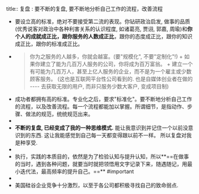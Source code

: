 title:: 复盘 : 要不断的复盘, 要不断地分析自己工作的流程，改善流程

- 要设立高的标准，绝对不要接受第二流的表现。你钻研政治启发, 做事的品质(优秀说客对政治中各种利害关系的认识程度, 如诸葛亮, 贾诩, 郭嘉, 周瑜)和**你个人的成就成正比，跟你服务的人数成正比**，跟你的态度成正比，跟你的知识成正比，跟你的标准成正比。
- > 你为之服务的人越多，你就会越富。(要"规模化", 不要"定制化"!)   +
  如果你建立了能为几百万人服务的公司，你将成为百万富翁。   +
  建立一个有可能为几百万人，甚至上亿人服务的企业，而不是为一个雇主或少数顾客服务。
  (这也是互联网平台性公司看到的. 也是自媒体创业者在做的 ---- 去获取无限的用户, 而非只服务少数大客户, 变成项目制)
- 成功者都拥有高的标准。专业化之后，要求"标准化"。要不断地分析自己工作的流程，以及改善流程。每一个流程都能加以掌握。所谓细节，是指动作、步骤、做法的规范，统统规范出来。
-
- **不断的复盘, 已经变成了我的一种思维模式.** 能让我意识到并记住一个以前没意识到的东西. 这让我能感觉到自己每一天都变得跟以前不一样。 所以复盘对我是种享受.
-
- 执行，实践的本质目的，依然是为了检验认知与提升认知，所以**==在做事的当时，遇到各种问题，就要当时就把领悟用文字记录下来，随遇随记，用最小迭代法，最高频率的提升自己。==** #important
-
- 美国硅谷企业竞争十分激烈，以至于各公司都积极寻找自己的致命弱点.